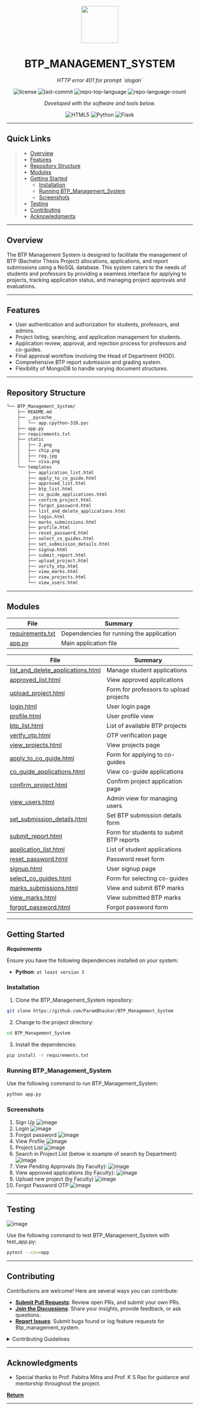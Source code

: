 <p align="center">
  <img src="https://cdn-icons-png.flaticon.com/512/6295/6295417.png" width="100" />
</p>
<p align="center">
    <h1 align="center">BTP_MANAGEMENT_SYSTEM</h1>
</p>
<p align="center">
    <em>HTTP error 401 for prompt `slogan`</em>
</p>
<p align="center">
	<img src="https://img.shields.io/github/license/ParamBhaskar/BTP_Management_System?style=flat&color=0080ff" alt="license">
	<img src="https://img.shields.io/github/last-commit/ParamBhaskar/BTP_Management_System?style=flat&logo=git&logoColor=white&color=0080ff" alt="last-commit">
	<img src="https://img.shields.io/github/languages/top/ParamBhaskar/BTP_Management_System?style=flat&color=0080ff" alt="repo-top-language">
	<img src="https://img.shields.io/github/languages/count/ParamBhaskar/BTP_Management_System?style=flat&color=0080ff" alt="repo-language-count">
<p>
<p align="center">
		<em>Developed with the software and tools below.</em>
</p>
<p align="center">
	<img src="https://img.shields.io/badge/HTML5-E34F26.svg?style=flat&logo=HTML5&logoColor=white" alt="HTML5">
	<img src="https://img.shields.io/badge/Python-3776AB.svg?style=flat&logo=Python&logoColor=white" alt="Python">
	<img src="https://img.shields.io/badge/Flask-000000.svg?style=flat&logo=Flask&logoColor=white" alt="Flask">
</p>
<hr>

##  Quick Links

> - [ Overview](#overview)
> - [ Features](#features)
> - [ Repository Structure](#repository-structure)
> - [ Modules](#-modules)
> - [ Getting Started](#getting-started)
>   - [ Installation](#installation)
>   - [ Running BTP_Management_System](#running-BTP_Management_System)
>   - [ Screenshots](#screenshots)
> - [ Testing](#testing)
> - [ Contributing](#contributing)
> - [ Acknowledgments](#acknowledgments)

---

##  Overview

The BTP Management System is designed to facilitate the management of BTP (Bachelor Thesis Project) allocations, applications, and report submissions using a NoSQL database. This system caters to the needs of students and professors by providing a seamless interface for applying to projects, tracking application status, and managing project approvals and evaluations.

---

##  Features

- User authentication and authorization for students, professors, and admins.
- Project listing, searching, and application management for students.
- Application review, approval, and rejection process for professors and co-guides.
- Final approval workflow involving the Head of Department (HOD).
- Comprehensive BTP report submission and grading system.
- Flexibility of MongoDB to handle varying document structures.


---

##  Repository Structure

```sh
└── BTP_Management_System/
    ├── README.md
    ├── __pycache__
    │   └── app.cpython-310.pyc
    ├── app.py
    ├── requirements.txt
    ├── static
    │   ├── 2.png
    │   ├── chip.png
    │   ├── reg.jpg
    │   └── visa.png
    └── templates
        ├── application_list.html
        ├── apply_to_co_guide.html
        ├── approved_list.html
        ├── btp_list.html
        ├── co_guide_applications.html
        ├── confirm_project.html
        ├── forgot_password.html
        ├── list_and_delete_applications.html
        ├── login.html
        ├── marks_submissions.html
        ├── profile.html
        ├── reset_password.html
        ├── select_co_guides.html
        ├── set_submission_details.html
        ├── signup.html
        ├── submit_report.html
        ├── upload_project.html
        ├── verify_otp.html
        ├── view_marks.html
        ├── view_projects.html
        └── view_users.html
```

---

##  Modules


| File                                                                                                   | Summary                                      |
| ---                                                                                                    | ---                                          |
| [requirements.txt](https://github.com/ParamBhaskar/BTP_Management_System/blob/main/requirements.txt) | Dependencies for running the application |
| [app.py](https://github.com/ParamBhaskar/BTP_Management_System/blob/main/app.py)                     | Main application file            |



| File                                                                                                                                               | Summary                                                                 |
| ---                                                                                                                                                | ---                                                                     |
| [list_and_delete_applications.html](https://github.com/ParamBhaskar/BTP_Management_System/blob/main/templates/list_and_delete_applications.html) | Manage student applications |
| [approved_list.html](https://github.com/ParamBhaskar/BTP_Management_System/blob/main/templates/approved_list.html)                               | View approved applications                |
| [upload_project.html](https://github.com/ParamBhaskar/BTP_Management_System/blob/main/templates/upload_project.html)                             | Form for professors to upload projects               |
| [login.html](https://github.com/ParamBhaskar/BTP_Management_System/blob/main/templates/login.html)                                               | User login page                     |
| [profile.html](https://github.com/ParamBhaskar/BTP_Management_System/blob/main/templates/profile.html)                                           |User profile view                      |
| [btp_list.html](https://github.com/ParamBhaskar/BTP_Management_System/blob/main/templates/btp_list.html)                                         | List of available BTP projects                     |
| [verify_otp.html](https://github.com/ParamBhaskar/BTP_Management_System/blob/main/templates/verify_otp.html)                                     | OTP verification page                   |
| [view_projects.html](https://github.com/ParamBhaskar/BTP_Management_System/blob/main/templates/view_projects.html)                               | View projects page                |
| [apply_to_co_guide.html](https://github.com/ParamBhaskar/BTP_Management_System/blob/main/templates/apply_to_co_guide.html)                       | Form for applying to co-guides            |
| [co_guide_applications.html](https://github.com/ParamBhaskar/BTP_Management_System/blob/main/templates/co_guide_applications.html)               | View co-guide applications        |
| [confirm_project.html](https://github.com/ParamBhaskar/BTP_Management_System/blob/main/templates/confirm_project.html)                           | Confirm project application page              |
| [view_users.html](https://github.com/ParamBhaskar/BTP_Management_System/blob/main/templates/view_users.html)                                     | Admin view for managing users                   |
| [set_submission_details.html](https://github.com/ParamBhaskar/BTP_Management_System/blob/main/templates/set_submission_details.html)             | Set BTP submission details form       |
| [submit_report.html](https://github.com/ParamBhaskar/BTP_Management_System/blob/main/templates/submit_report.html)                               | Form for students to submit BTP reports                |
| [application_list.html](https://github.com/ParamBhaskar/BTP_Management_System/blob/main/templates/application_list.html)                         | List of student applications             |
| [reset_password.html](https://github.com/ParamBhaskar/BTP_Management_System/blob/main/templates/reset_password.html)                             | Password reset form              |
| [signup.html](https://github.com/ParamBhaskar/BTP_Management_System/blob/main/templates/signup.html)                                             | User signup page                       |
| [select_co_guides.html](https://github.com/ParamBhaskar/BTP_Management_System/blob/main/templates/select_co_guides.html)                         | Form for selecting co-guides             |
| [marks_submissions.html](https://github.com/ParamBhaskar/BTP_Management_System/blob/main/templates/marks_submissions.html)                       | View and submit BTP marks            |
| [view_marks.html](https://github.com/ParamBhaskar/BTP_Management_System/blob/main/templates/view_marks.html)                                     | View submitted BTP marks                   |
| [forgot_password.html](https://github.com/ParamBhaskar/BTP_Management_System/blob/main/templates/forgot_password.html)                           | Forgot password form              |

---

##  Getting Started

***Requirements***

Ensure you have the following dependencies installed on your system:

* **Python**: `at least version 3`

###  Installation

1. Clone the BTP_Management_System repository:

```sh
git clone https://github.com/ParamBhaskar/BTP_Management_System
```

2. Change to the project directory:

```sh
cd BTP_Management_System
```

3. Install the dependencies:

```sh
pip install -r requirements.txt
```

###  Running BTP_Management_System

Use the following command to run BTP_Management_System:

```sh
python app.py
```

###  Screenshots
1. Sign Up
![image](https://github.com/ParamBhaskar/BTP_Management_System/assets/108367037/d38c117a-14df-4f66-8ab9-c33900e2761e)
2. Login
![image](https://github.com/ParamBhaskar/BTP_Management_System/assets/108367037/ccfa3d9f-1c20-48c4-949b-8c7bc446b80c)
3. Forgot password
![image](https://github.com/ParamBhaskar/BTP_Management_System/assets/108367037/45dad357-94b4-425d-8f06-4b9a65b54bd8)
4. View Profile
![image](https://github.com/ParamBhaskar/BTP_Management_System/assets/108367037/5a38d37e-f5cb-45cf-97f5-369d75744dc1)
5. Project List
![image](https://github.com/ParamBhaskar/BTP_Management_System/assets/108367037/97d6ee5d-e66b-40b3-b162-7a7f4f77c07d)
6. Search in Project List (below is example of search by Department) 
![image](https://github.com/ParamBhaskar/BTP_Management_System/assets/108367037/b3779d17-49b9-4260-9c3a-f7b5a790d398)
7. View Pending Approvals (by Faculty): 
![image](https://github.com/ParamBhaskar/BTP_Management_System/assets/108367037/5ea85f56-6f78-4d5f-8dfc-adb009d7c7a4)
8. View approved applications (by Faculty): 
![image](https://github.com/ParamBhaskar/BTP_Management_System/assets/108367037/707cf223-d534-400c-b154-cc5dde3c3e09)
9.  Upload new project (by Faculty)
![image](https://github.com/ParamBhaskar/BTP_Management_System/assets/108367037/f80956f2-9c35-4d3d-b4b6-5c1d96e582b1)
10. Forgot Password OTP
![image](https://github.com/ParamBhaskar/BTP_Management_System/assets/108367037/3a6a29de-1a4d-4319-83b1-55eeddde128b)

---
## Testing
![image](https://github.com/ParamBhaskar/BTP_Management_System/assets/108367037/d7a3275d-f70c-4822-9bfe-cc80fddca3f6)

Use the following command to test BTP_Management_System with test_app.py:
```sh
pytest --cov=app
```
---
##  Contributing

Contributions are welcome! Here are several ways you can contribute:

- **[Submit Pull Requests](https://github.com/ParamBhaskar/BTP_Management_System/blob/main/CONTRIBUTING.md)**: Review open PRs, and submit your own PRs.
- **[Join the Discussions](https://github.com/ParamBhaskar/BTP_Management_System/discussions)**: Share your insights, provide feedback, or ask questions.
- **[Report Issues](https://github.com/ParamBhaskar/BTP_Management_System/issues)**: Submit bugs found or log feature requests for Btp_management_system.

<details closed>
    <summary>Contributing Guidelines</summary>

1. **Fork the Repository**: Start by forking the project repository to your GitHub account.
2. **Clone Locally**: Clone the forked repository to your local machine using a Git client.
   ```sh
   git clone https://github.com/ParamBhaskar/BTP_Management_System
   ```
3. **Create a New Branch**: Always work on a new branch, giving it a descriptive name.
   ```sh
   git checkout -b new-feature-x
   ```
4. **Make Your Changes**: Develop and test your changes locally.
5. **Commit Your Changes**: Commit with a clear message describing your updates.
   ```sh
   git commit -m 'Implemented new feature x.'
   ```
6. **Push to GitHub**: Push the changes to your forked repository.
   ```sh
   git push origin new-feature-x
   ```
7. **Submit a Pull Request**: Create a PR against the original project repository. Clearly describe the changes and their motivations.

Once your PR is reviewed and approved, it will be merged into the main branch.

</details>

---

##  Acknowledgments

- Special thanks to Prof. Pabitra Mitra and Prof. K S Rao for guidance and mentorship throughout the project.

[**Return**](#quick-links)

---
